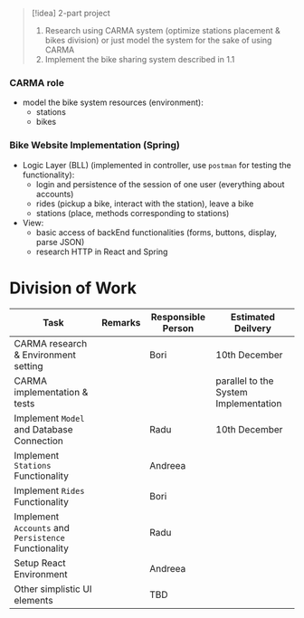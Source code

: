 > [!idea] 2-part project
> 1. Research using CARMA system (optimize stations placement & bikes division)
> 	or just model the system for the sake of using CARMA
> 2. Implement the bike sharing system described in 1.1

### CARMA role
- model the bike system resources (environment):
	- stations
	- bikes

### Bike Website Implementation (Spring)
- Logic Layer (BLL) (implemented in controller, use `postman` for testing the functionality):
	- login and persistence of the session of one user (everything about accounts)
	- rides (pickup a bike, interact with the station), leave a bike
	- stations (place, methods corresponding to stations)
- View:
	- basic access of backEnd functionalities (forms, buttons, display, parse JSON)
	- research HTTP in React and Spring

# Division of Work

|**Task**|**Remarks**|**Responsible** **Person**|**Estimated** **Deilvery**|
|-|-|-|-|
|CARMA research & Environment setting||Bori|10th December|
|CARMA implementation & tests|||parallel to the System Implementation|
|Implement `Model` and Database Connection||Radu|10th December|
|Implement `Stations` Functionality||Andreea||
|Implement `Rides` Functionality||Bori||
|Implement `Accounts` and `Persistence` Functionality||Radu||
|Setup React Environment||Andreea||
|Other simplistic UI elements||TBD||



